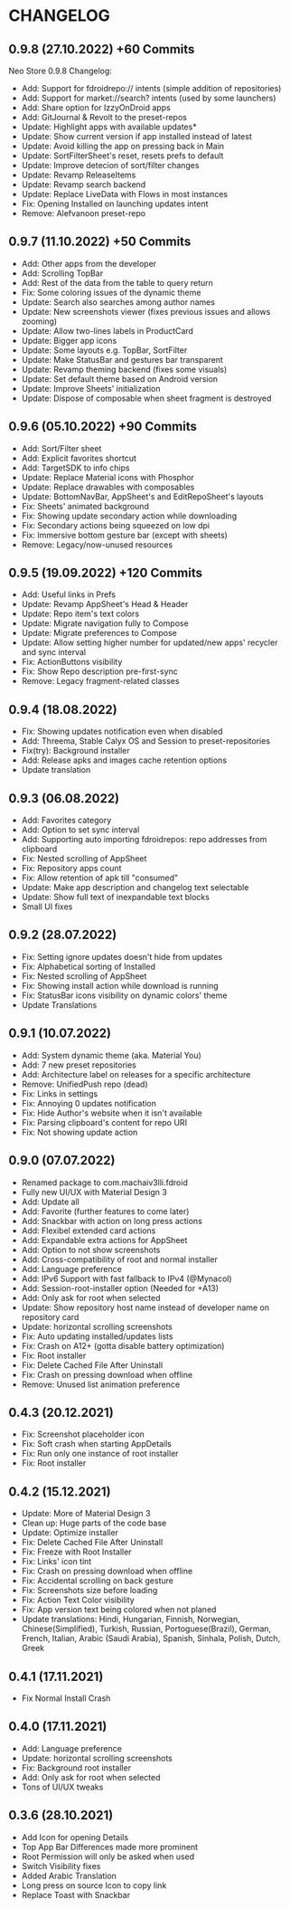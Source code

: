 CHANGELOG
=========

0.9.8 (27.10.2022) +60 Commits
------------------
Neo Store 0.9.8
Changelog:
- Add: Support for fdroidrepo:// intents (simple addition of repositories)
- Add: Support for market://search? intents (used by some launchers)
- Add: Share option for IzzyOnDroid apps
- Add: GitJournal & Revolt to the preset-repos
- Update: Highlight apps with available updates*
- Update: Show current version if app installed instead of latest
- Update: Avoid killing the app on pressing back in Main
- Update: SortFilterSheet's reset, resets prefs to default
- Update: Improve detecion of sort/filter changes
- Update: Revamp ReleaseItems
- Update: Revamp search backend
- Update: Replace LiveData with Flows in most instances
- Fix: Opening Installed on launching updates intent
- Remove: Alefvanoon preset-repo

0.9.7 (11.10.2022) +50 Commits
------------------
- Add: Other apps from the developer
- Add: Scrolling TopBar
- Add: Rest of the data from the table to query return
- Fix: Some coloring issues of the dynamic theme
- Update: Search also searches among author names
- Update: New screenshots viewer (fixes previous issues and allows zooming)
- Update: Allow two-lines labels in ProductCard
- Update: Bigger app icons
- Update: Some layouts e.g. TopBar, SortFilter
- Update: Make StatusBar and gestures bar transparent
- Update: Revamp theming backend (fixes some visuals)
- Update: Set default theme based on Android version
- Update: Improve Sheets' initialization
- Update: Dispose of composable when sheet fragment is destroyed

0.9.6 (05.10.2022) +90 Commits
------------------
- Add: Sort/Filter sheet
- Add: Explicit favorites shortcut
- Add: TargetSDK to info chips
- Update: Replace Material icons with Phosphor
- Update: Replace drawables with composables
- Update: BottomNavBar, AppSheet's and EditRepoSheet's layouts
- Fix: Sheets' animated background
- Fix: Showing update secondary action while downloading
- Fix: Secondary actions being squeezed on low dpi
- Fix: Immersive bottom gesture bar (except with sheets)
- Remove: Legacy/now-unused resources

0.9.5 (19.09.2022) +120 Commits
------------------
- Add: Useful links in Prefs
- Update: Revamp AppSheet's Head & Header
- Update: Repo item's text colors
- Update: Migrate navigation fully to Compose
- Update: Migrate preferences to Compose
- Update: Allow setting higher number for updated/new apps' recycler and sync interval
- Fix: ActionButtons visibility
- Fix: Show Repo description pre-first-sync
- Remove: Legacy fragment-related classes

0.9.4 (18.08.2022)
------------------
- Fix: Showing updates notification even when disabled
- Add: Threema, Stable Calyx OS and Session to preset-repositories
- Fix(try): Background installer
- Add: Release apks and images cache retention options
- Update translation

0.9.3 (06.08.2022)
------------------
- Add: Favorites category
- Add: Option to set sync interval
- Add: Supporting auto importing fdroidrepos: repo addresses from clipboard
- Fix: Nested scrolling of AppSheet
- Fix: Repository apps count
- Fix: Allow retention of apk till "consumed"
- Update: Make app description and changelog text selectable
- Update: Show full text of inexpandable text blocks
- Small UI fixes

0.9.2 (28.07.2022)
------------------
- Fix: Setting ignore updates doesn't hide from updates
- Fix: Alphabetical sorting of Installed
- Fix: Nested scrolling of AppSheet
- Fix: Showing install action while download is running
- Fix: StatusBar icons visibility on dynamic colors' theme
- Update Translations

0.9.1 (10.07.2022)
------------------
- Add: System dynamic theme (aka. Material You)
- Add: 7 new preset repositories
- Add: Architecture label on releases for a specific architecture
- Remove: UnifiedPush repo (dead)
- Fix: Links in settings
- Fix: Annoying 0 updates notification
- Fix: Hide Author's website when it isn't available
- Fix: Parsing clipboard's content for repo URI
- Fix: Not showing update action

0.9.0 (07.07.2022)
------------------
- Renamed package to com.machaiv3lli.fdroid
- Fully new UI/UX with Material Design 3
- Add: Update all
- Add: Favorite (further features to come later)
- Add: Snackbar with action on long press actions
- Add: Flexibel extended card actions
- Add: Expandable extra actions for AppSheet
- Add: Option to not show screenshots
- Add: Cross-compatibility of root and normal installer
- Add: Language preference
- Add: IPv6 Support with fast fallback to IPv4 (@Mynacol)
- Add: Session-root-installer option (Needed for +A13)
- Add: Only ask for root when selected
- Update: Show repository host name instead of developer name on repository card
- Update: horizontal scrolling screenshots
- Fix: Auto updating installed/updates lists
- Fix: Crash on A12+ (gotta disable battery optimization)
- Fix: Root installer
- Fix: Delete Cached File After Uninstall
- Fix: Crash on pressing download when offline
- Remove: Unused list animation preference

0.4.3 (20.12.2021)
------------------
- Fix: Screenshot placeholder icon
- Fix: Soft crash when starting AppDetails
- Fix: Run only one instance of root installer
- Fix: Root installer

0.4.2 (15.12.2021)
------------------
- Update: More of Material Design 3
- Clean up: Huge parts of the code base
- Update: Optimize installer
- Fix: Delete Cached File After Uninstall
- Fix: Freeze with Root Installer
- Fix: Links' icon tint
- Fix: Crash on pressing download when offline
- Fix: Accidental scrolling on back gesture
- Fix: Screenshots size before loading
- Fix: Action Text Color visibility
- Fix: App version text being colored when not planed
- Update translations: Hindi, Hungarian, Finnish, Norwegian, Chinese(Simplified), Turkish, Russian, Portoguese(Brazil), German, French, Italian, Arabic (Saudi Arabia), Spanish, Sinhala, Polish, Dutch, Greek

0.4.1 (17.11.2021)
------------------
- Fix Normal Install Crash

0.4.0 (17.11.2021)
------------------
- Add: Language preference
- Update: horizontal scrolling screenshots
- Fix: Background root installer
- Add: Only ask for root when selected
- Tons of UI/UX tweaks

0.3.6 (28.10.2021)
------------------
- Add Icon for opening Details
- Top App Bar Differences made more prominent
- Root Permission will only be asked when used
- Switch Visibility fixes
- Added Arabic Translation
- Long press on source Icon to copy link
- Replace Toast with Snackbar
